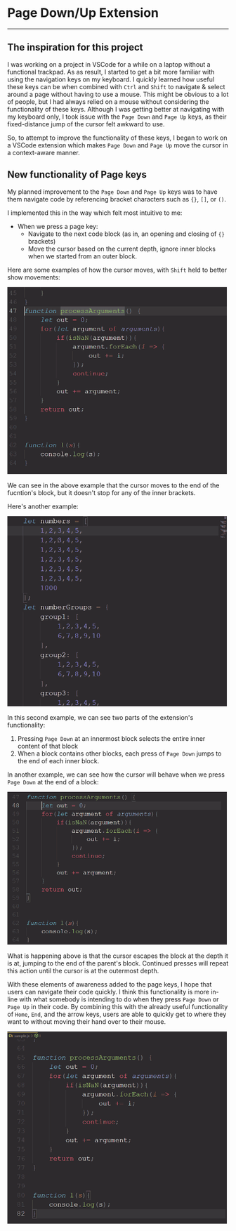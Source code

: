 # Page Down/Up Extension

---

## The inspiration for this project

I was working on a project in VSCode for a while on a laptop without a functional trackpad. As as result, I started to get a bit more familiar with using the navigation keys on my keyboard.
I quickly learned how useful these keys can be when combined with `Ctrl` and `Shift` to navigate & select around a page without having to use a mouse. This might be obvious to a lot of people, but I had always relied on a mouse without considering the functionality of these keys.
Although I was getting better at navigating with my keyboard only, I took issue with the `Page Down` and `Page Up` keys, as their fixed-distance jump of the cursor felt awkward to use.

So, to attempt to improve the functionality of these keys, I began to work on a VSCode extension which makes `Page Down` and `Page Up` move the cursor in a context-aware manner.

## New functionality of Page keys

My planned improvement to the `Page Down` and `Page Up` keys was to have them navigate code by referencing bracket characters such as `{}`, `[]`, or `()`.

I implemented this in the way which felt most intuitive to me:

* When we press a page key:
  * Navigate to the next code block (as in, an opening and closing of `{}` brackets)
  * Move the cursor based on the current depth, ignore inner blocks when we started from an outer block.

Here are some examples of how the cursor moves, with `Shift` held to better show movements:

[![selecting text](https://github.com/bennettj12/Smart-PageUpDown/raw/master/images/selection.gif)](https://github.com/bennettj12/Smart-PageUpDown/blob/master/images/selection.gif)

We can see in the above example that the cursor moves to the end of the fucntion's block, but it doesn't stop for any of the inner brackets.

Here's another example:

[![selecting in a code block](https://github.com/bennettj12/Smart-PageUpDown/raw/master/images/inner.gif)](https://github.com/bennettj12/Smart-PageUpDown/blob/master/images/inner.gif)

In this second example, we can see two parts of the extension's functionality:

1. Pressing `Page Down` at an innermost block selects the entire inner content of that block
2. When a block contains other blocks, each press of `Page Down` jumps to the end of each inner block.

In another example, we can see how the cursor will behave when we press `Page Down` at the end of a block:

[![escaping a block](https://github.com/bennettj12/Smart-PageUpDown/raw/master/images/escape.gif)](https://github.com/bennettj12/Smart-PageUpDown/blob/master/images/escape.gif)

What is happening above is that the cursor escapes the block at the depth it is at, jumping to the end of the parent's block. Continued presses will repeat this action until the cursor is at the outermost depth.

With these elements of awareness added to the page keys, I hope that users can navigate their code quickly. I think this functionality is more in-line with what somebody is intending to do when they press `Page Down` or `Page Up` in their code. By combining this with the already useful functionality of `Home`, `End`, and the arrow keys, users are able to quickly get to where they want to without moving their hand over to their mouse.

[![jumping between blocks](https://github.com/bennettj12/Smart-PageUpDown/raw/master/images/samedepth.gif)](https://github.com/bennettj12/Smart-PageUpDown/blob/master/images/samedepth.gif)
